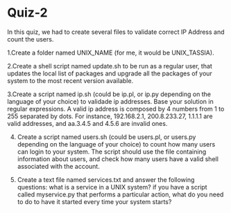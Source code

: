 # Quiz-2

In this quiz, we had to create several files to validate correct IP Address and count the users.

1.Create a folder named UNIX_NAME (for me, it would be UNIX_TASSIA).

2.Create a shell script named update.sh to be run as a regular user, that updates the local list of packages and upgrade all the packages of your system to the most recent version available.

3.Create a script named ip.sh (could be ip.pl, or ip.py depending on the language of your choice) to validade ip addresses. Base your solution in regular expressions. A valid ip address is composed by 4 numbers from 1 to 255 separated by dots. For instance, 192.168.2.1, 200.8.233.27, 1.1.1.1 are valid addresses, and aa.3.4.5 and 4.5.6 are invalid ones.

4. Create a script named users.sh (could be users.pl, or users.py depending on the language of your choice) to count how many users can login to your system. The script should use the file containing information about users, and check how many users have a valid shell associated with the account.

5. Create a text file named services.txt and answer the following questions: what is a service in a UNIX system? if you have a script called myservice.py that performs a particular action, what do you need to do to have it started every time your system starts?
